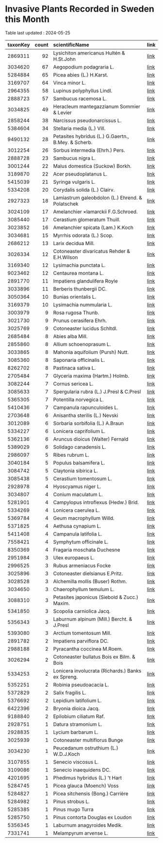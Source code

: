 
# Invasive Plants Recorded in Sweden this Month

Table last updated : 2024-05-25






|taxonKey | count|scientificName                                      |link |
|:--------|-----:|:---------------------------------------------------|:----|
|2869311  |    92|Lysichiton americanus Hultén & H.St.John            |[link](https://www.gbif.org/occurrence/search?country=SE&month=5&taxon_key=2869311&year=2024)|
|3034620  |    67|Aegopodium podagraria L.                            |[link](https://www.gbif.org/occurrence/search?country=SE&month=5&taxon_key=3034620&year=2024)|
|5284884  |    65|Picea abies (L.) H.Karst.                           |[link](https://www.gbif.org/occurrence/search?country=SE&month=5&taxon_key=5284884&year=2024)|
|3169707  |    64|Vinca minor L.                                      |[link](https://www.gbif.org/occurrence/search?country=SE&month=5&taxon_key=3169707&year=2024)|
|2964355  |    58|Lupinus polyphyllus Lindl.                          |[link](https://www.gbif.org/occurrence/search?country=SE&month=5&taxon_key=2964355&year=2024)|
|2888723  |    57|Sambucus racemosa L.                                |[link](https://www.gbif.org/occurrence/search?country=SE&month=5&taxon_key=2888723&year=2024)|
|3034825  |    49|Heracleum mantegazzianum Sommier & Levier           |[link](https://www.gbif.org/occurrence/search?country=SE&month=5&taxon_key=3034825&year=2024)|
|2858244  |    38|Narcissus pseudonarcissus L.                        |[link](https://www.gbif.org/occurrence/search?country=SE&month=5&taxon_key=2858244&year=2024)|
|5384604  |    34|Stellaria media (L.) Vill.                          |[link](https://www.gbif.org/occurrence/search?country=SE&month=5&taxon_key=5384604&year=2024)|
|9490132  |    28|Petasites hybridus (L.) G.Gaertn., B.Mey. & Scherb. |[link](https://www.gbif.org/occurrence/search?country=SE&month=5&taxon_key=9490132&year=2024)|
|3012254  |    26|Sorbus intermedia (Ehrh.) Pers.                     |[link](https://www.gbif.org/occurrence/search?country=SE&month=5&taxon_key=3012254&year=2024)|
|2888728  |    23|Sambucus nigra L.                                   |[link](https://www.gbif.org/occurrence/search?country=SE&month=5&taxon_key=2888728&year=2024)|
|3001244  |    22|Malus domestica (Suckow) Borkh.                     |[link](https://www.gbif.org/occurrence/search?country=SE&month=5&taxon_key=3001244&year=2024)|
|3189870  |    22|Acer pseudoplatanus L.                              |[link](https://www.gbif.org/occurrence/search?country=SE&month=5&taxon_key=3189870&year=2024)|
|5415039  |    21|Syringa vulgaris L.                                 |[link](https://www.gbif.org/occurrence/search?country=SE&month=5&taxon_key=5415039&year=2024)|
|5334208  |    20|Corydalis solida (L.) Clairv.                       |[link](https://www.gbif.org/occurrence/search?country=SE&month=5&taxon_key=5334208&year=2024)|
|2927323  |    18|Lamiastrum galeobdolon (L.) Ehrend. & Polatschek    |[link](https://www.gbif.org/occurrence/search?country=SE&month=5&taxon_key=2927323&year=2024)|
|3024109  |    17|Amelanchier ×lamarckii F.G.Schroed.                 |[link](https://www.gbif.org/occurrence/search?country=SE&month=5&taxon_key=3024109&year=2024)|
|3085440  |    17|Cerastium glomeratum Thuill.                        |[link](https://www.gbif.org/occurrence/search?country=SE&month=5&taxon_key=3085440&year=2024)|
|3023852  |    16|Amelanchier spicata (Lam.) K.Koch                   |[link](https://www.gbif.org/occurrence/search?country=SE&month=5&taxon_key=3023852&year=2024)|
|3034681  |    15|Myrrhis odorata (L.) Scop.                          |[link](https://www.gbif.org/occurrence/search?country=SE&month=5&taxon_key=3034681&year=2024)|
|2686212  |    13|Larix decidua Mill.                                 |[link](https://www.gbif.org/occurrence/search?country=SE&month=5&taxon_key=2686212&year=2024)|
|3026334  |    12|Cotoneaster divaricatus Rehder & E.H.Wilson         |[link](https://www.gbif.org/occurrence/search?country=SE&month=5&taxon_key=3026334&year=2024)|
|3169340  |    12|Lysimachia punctata L.                              |[link](https://www.gbif.org/occurrence/search?country=SE&month=5&taxon_key=3169340&year=2024)|
|9023462  |    12|Centaurea montana L.                                |[link](https://www.gbif.org/occurrence/search?country=SE&month=5&taxon_key=9023462&year=2024)|
|2891770  |    11|Impatiens glandulifera Royle                        |[link](https://www.gbif.org/occurrence/search?country=SE&month=5&taxon_key=2891770&year=2024)|
|3033896  |    11|Berberis thunbergii DC.                             |[link](https://www.gbif.org/occurrence/search?country=SE&month=5&taxon_key=3033896&year=2024)|
|3050364  |    10|Bunias orientalis L.                                |[link](https://www.gbif.org/occurrence/search?country=SE&month=5&taxon_key=3050364&year=2024)|
|3169379  |    10|Lysimachia nummularia L.                            |[link](https://www.gbif.org/occurrence/search?country=SE&month=5&taxon_key=3169379&year=2024)|
|3003979  |     9|Rosa rugosa Thunb.                                  |[link](https://www.gbif.org/occurrence/search?country=SE&month=5&taxon_key=3003979&year=2024)|
|3021730  |     9|Prunus cerasifera Ehrh.                             |[link](https://www.gbif.org/occurrence/search?country=SE&month=5&taxon_key=3021730&year=2024)|
|3025769  |     9|Cotoneaster lucidus Schltdl.                        |[link](https://www.gbif.org/occurrence/search?country=SE&month=5&taxon_key=3025769&year=2024)|
|2685484  |     8|Abies alba Mill.                                    |[link](https://www.gbif.org/occurrence/search?country=SE&month=5&taxon_key=2685484&year=2024)|
|2855860  |     8|Allium schoenoprasum L.                             |[link](https://www.gbif.org/occurrence/search?country=SE&month=5&taxon_key=2855860&year=2024)|
|3033865  |     8|Mahonia aquifolium (Pursh) Nutt.                    |[link](https://www.gbif.org/occurrence/search?country=SE&month=5&taxon_key=3033865&year=2024)|
|3085360  |     8|Saponaria officinalis L.                            |[link](https://www.gbif.org/occurrence/search?country=SE&month=5&taxon_key=3085360&year=2024)|
|8262702  |     8|Pastinaca sativa L.                                 |[link](https://www.gbif.org/occurrence/search?country=SE&month=5&taxon_key=8262702&year=2024)|
|2705484  |     7|Glyceria maxima (Hartm.) Holmb.                     |[link](https://www.gbif.org/occurrence/search?country=SE&month=5&taxon_key=2705484&year=2024)|
|3082244  |     7|Cornus sericea L.                                   |[link](https://www.gbif.org/occurrence/search?country=SE&month=5&taxon_key=3082244&year=2024)|
|3085633  |     7|Spergularia rubra (L.) J.Presl & C.Presl            |[link](https://www.gbif.org/occurrence/search?country=SE&month=5&taxon_key=3085633&year=2024)|
|5365305  |     7|Potentilla norvegica L.                             |[link](https://www.gbif.org/occurrence/search?country=SE&month=5&taxon_key=5365305&year=2024)|
|5410436  |     7|Campanula rapunculoides L.                          |[link](https://www.gbif.org/occurrence/search?country=SE&month=5&taxon_key=5410436&year=2024)|
|2703648  |     6|Anisantha sterilis (L.) Nevski                      |[link](https://www.gbif.org/occurrence/search?country=SE&month=5&taxon_key=2703648&year=2024)|
|3012089  |     6|Sorbaria sorbifolia (L.) A.Braun                    |[link](https://www.gbif.org/occurrence/search?country=SE&month=5&taxon_key=3012089&year=2024)|
|5334227  |     6|Lonicera caprifolium L.                             |[link](https://www.gbif.org/occurrence/search?country=SE&month=5&taxon_key=5334227&year=2024)|
|5362136  |     6|Aruncus dioicus (Walter) Fernald                    |[link](https://www.gbif.org/occurrence/search?country=SE&month=5&taxon_key=5362136&year=2024)|
|5389029  |     6|Solidago canadensis L.                              |[link](https://www.gbif.org/occurrence/search?country=SE&month=5&taxon_key=5389029&year=2024)|
|2986097  |     5|Ribes rubrum L.                                     |[link](https://www.gbif.org/occurrence/search?country=SE&month=5&taxon_key=2986097&year=2024)|
|3040184  |     5|Populus balsamifera L.                              |[link](https://www.gbif.org/occurrence/search?country=SE&month=5&taxon_key=3040184&year=2024)|
|3084742  |     5|Claytonia sibirica L.                               |[link](https://www.gbif.org/occurrence/search?country=SE&month=5&taxon_key=3084742&year=2024)|
|3085438  |     5|Cerastium tomentosum L.                             |[link](https://www.gbif.org/occurrence/search?country=SE&month=5&taxon_key=3085438&year=2024)|
|2928978  |     4|Hyoscyamus niger L.                                 |[link](https://www.gbif.org/occurrence/search?country=SE&month=5&taxon_key=2928978&year=2024)|
|3034807  |     4|Conium maculatum L.                                 |[link](https://www.gbif.org/occurrence/search?country=SE&month=5&taxon_key=3034807&year=2024)|
|5281901  |     4|Campylopus introflexus (Hedw.) Brid.                |[link](https://www.gbif.org/occurrence/search?country=SE&month=5&taxon_key=5281901&year=2024)|
|5334269  |     4|Lonicera caerulea L.                                |[link](https://www.gbif.org/occurrence/search?country=SE&month=5&taxon_key=5334269&year=2024)|
|5369784  |     4|Geum macrophyllum Willd.                            |[link](https://www.gbif.org/occurrence/search?country=SE&month=5&taxon_key=5369784&year=2024)|
|5371825  |     4|Aethusa cynapium L.                                 |[link](https://www.gbif.org/occurrence/search?country=SE&month=5&taxon_key=5371825&year=2024)|
|5411408  |     4|Campanula latifolia L.                              |[link](https://www.gbif.org/occurrence/search?country=SE&month=5&taxon_key=5411408&year=2024)|
|7558421  |     4|Symphytum officinale L.                             |[link](https://www.gbif.org/occurrence/search?country=SE&month=5&taxon_key=7558421&year=2024)|
|8350369  |     4|Fragaria moschata Duchesne                          |[link](https://www.gbif.org/occurrence/search?country=SE&month=5&taxon_key=8350369&year=2024)|
|2951984  |     3|Ulex europaeus L.                                   |[link](https://www.gbif.org/occurrence/search?country=SE&month=5&taxon_key=2951984&year=2024)|
|2996525  |     3|Rubus armeniacus Focke                              |[link](https://www.gbif.org/occurrence/search?country=SE&month=5&taxon_key=2996525&year=2024)|
|3025896  |     3|Cotoneaster dielsianus E.Pritz.                     |[link](https://www.gbif.org/occurrence/search?country=SE&month=5&taxon_key=3025896&year=2024)|
|3028528  |     3|Alchemilla mollis (Buser) Rothm.                    |[link](https://www.gbif.org/occurrence/search?country=SE&month=5&taxon_key=3028528&year=2024)|
|3034650  |     3|Chaerophyllum temulum L.                            |[link](https://www.gbif.org/occurrence/search?country=SE&month=5&taxon_key=3034650&year=2024)|
|3088310  |     3|Petasites japonicus (Siebold & Zucc.) Maxim.        |[link](https://www.gbif.org/occurrence/search?country=SE&month=5&taxon_key=3088310&year=2024)|
|5341850  |     3|Scopolia carniolica Jacq.                           |[link](https://www.gbif.org/occurrence/search?country=SE&month=5&taxon_key=5341850&year=2024)|
|5356343  |     3|Laburnum alpinum (Mill.) Bercht. & J.Presl          |[link](https://www.gbif.org/occurrence/search?country=SE&month=5&taxon_key=5356343&year=2024)|
|5393080  |     3|Arctium tomentosum Mill.                            |[link](https://www.gbif.org/occurrence/search?country=SE&month=5&taxon_key=5393080&year=2024)|
|2891782  |     2|Impatiens parviflora DC.                            |[link](https://www.gbif.org/occurrence/search?country=SE&month=5&taxon_key=2891782&year=2024)|
|2988188  |     2|Pyracantha coccinea M.Roem.                         |[link](https://www.gbif.org/occurrence/search?country=SE&month=5&taxon_key=2988188&year=2024)|
|3026294  |     2|Cotoneaster bullatus Bois ex Bilm. & Bois           |[link](https://www.gbif.org/occurrence/search?country=SE&month=5&taxon_key=3026294&year=2024)|
|5334253  |     2|Lonicera involucrata (Richards.) Banks ex Spreng.   |[link](https://www.gbif.org/occurrence/search?country=SE&month=5&taxon_key=5334253&year=2024)|
|5352251  |     2|Robinia pseudoacacia L.                             |[link](https://www.gbif.org/occurrence/search?country=SE&month=5&taxon_key=5352251&year=2024)|
|5372829  |     2|Salix fragilis L.                                   |[link](https://www.gbif.org/occurrence/search?country=SE&month=5&taxon_key=5372829&year=2024)|
|5376692  |     2|Lepidium latifolium L.                              |[link](https://www.gbif.org/occurrence/search?country=SE&month=5&taxon_key=5376692&year=2024)|
|6422396  |     2|Bryonia dioica Jacq.                                |[link](https://www.gbif.org/occurrence/search?country=SE&month=5&taxon_key=6422396&year=2024)|
|9188840  |     2|Epilobium ciliatum Raf.                             |[link](https://www.gbif.org/occurrence/search?country=SE&month=5&taxon_key=9188840&year=2024)|
|2928751  |     1|Datura stramonium L.                                |[link](https://www.gbif.org/occurrence/search?country=SE&month=5&taxon_key=2928751&year=2024)|
|2928835  |     1|Lycium barbarum L.                                  |[link](https://www.gbif.org/occurrence/search?country=SE&month=5&taxon_key=2928835&year=2024)|
|3025939  |     1|Cotoneaster multiflorus Bunge                       |[link](https://www.gbif.org/occurrence/search?country=SE&month=5&taxon_key=3025939&year=2024)|
|3034230  |     1|Peucedanum ostruthium (L.) W.D.J.Koch               |[link](https://www.gbif.org/occurrence/search?country=SE&month=5&taxon_key=3034230&year=2024)|
|3107855  |     1|Senecio viscosus L.                                 |[link](https://www.gbif.org/occurrence/search?country=SE&month=5&taxon_key=3107855&year=2024)|
|3109086  |     1|Senecio inaequidens DC.                             |[link](https://www.gbif.org/occurrence/search?country=SE&month=5&taxon_key=3109086&year=2024)|
|4201695  |     1|Phedimus hybridus (L.) 't Hart                      |[link](https://www.gbif.org/occurrence/search?country=SE&month=5&taxon_key=4201695&year=2024)|
|5284745  |     1|Picea glauca (Moench) Voss                          |[link](https://www.gbif.org/occurrence/search?country=SE&month=5&taxon_key=5284745&year=2024)|
|5284827  |     1|Picea sitchensis (Bong.) Carrière                   |[link](https://www.gbif.org/occurrence/search?country=SE&month=5&taxon_key=5284827&year=2024)|
|5284982  |     1|Pinus strobus L.                                    |[link](https://www.gbif.org/occurrence/search?country=SE&month=5&taxon_key=5284982&year=2024)|
|5285385  |     1|Pinus mugo Turra                                    |[link](https://www.gbif.org/occurrence/search?country=SE&month=5&taxon_key=5285385&year=2024)|
|5285750  |     1|Pinus contorta Douglas ex Loudon                    |[link](https://www.gbif.org/occurrence/search?country=SE&month=5&taxon_key=5285750&year=2024)|
|5356345  |     1|Laburnum anagyroides Medik.                         |[link](https://www.gbif.org/occurrence/search?country=SE&month=5&taxon_key=5356345&year=2024)|
|7331741  |     1|Melampyrum arvense L.                               |[link](https://www.gbif.org/occurrence/search?country=SE&month=5&taxon_key=7331741&year=2024)|


